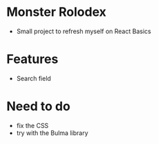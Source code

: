 # Monster Rolodex

- Small project to refresh myself on React Basics



# Features
- Search field



# Need to do
- fix the CSS
- try with the Bulma library
